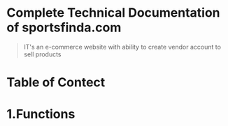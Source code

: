 # Complete Technical Documentation of sportsfinda.com

> IT's an e-commerce website with ability to create vendor account to sell products
# Table of Contect
# 1.Functions
              
